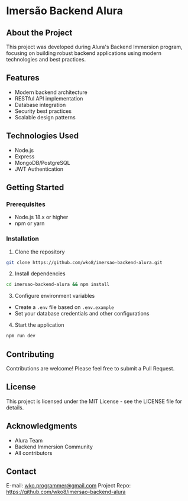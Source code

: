 # Imersão Backend Alura

## About the Project
This project was developed during Alura's Backend Immersion program, focusing on building robust backend applications using modern technologies and best practices.

## Features
- Modern backend architecture
- RESTful API implementation
- Database integration
- Security best practices
- Scalable design patterns

## Technologies Used
- Node.js
- Express
- MongoDB/PostgreSQL
- JWT Authentication

## Getting Started

### Prerequisites
- Node.js 18.x or higher
- npm or yarn

### Installation
1. Clone the repository
```bash
git clone https://github.com/wko8/imersao-backend-alura.git
```
2. Install dependencies
```bash
cd imersao-backend-alura && npm install
```
3. Configure environment variables
- Create a `.env` file based on `.env.example`
- Set your database credentials and other configurations

4. Start the application
```bash
npm run dev
```

## Contributing
Contributions are welcome! Please feel free to submit a Pull Request.

## License
This project is licensed under the MIT License - see the LICENSE file for details.

## Acknowledgments
- Alura Team
- Backend Immersion Community
- All contributors

## Contact
E-mail: wko.programmer@gmail.com
Project Repo: https://github.com/wko8/imersao-backend-alura
